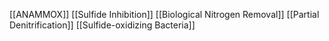 [[ANAMMOX]]
[[Sulfide Inhibition]]
[[Biological Nitrogen Removal]]
[[Partial Denitrification]]
[[Sulfide-oxidizing Bacteria]]
